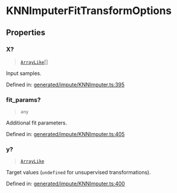 # KNNImputerFitTransformOptions

## Properties

### X?

> [`ArrayLike`](../types/ArrayLike.md)[]

Input samples.

Defined in:  [generated/impute/KNNImputer.ts:395](https://github.com/transitive-bullshit/scikit-learn-ts/blob/b59c1ff/packages/sklearn/src/generated/impute/KNNImputer.ts#L395)

### fit\_params?

> `any`

Additional fit parameters.

Defined in:  [generated/impute/KNNImputer.ts:405](https://github.com/transitive-bullshit/scikit-learn-ts/blob/b59c1ff/packages/sklearn/src/generated/impute/KNNImputer.ts#L405)

### y?

> [`ArrayLike`](../types/ArrayLike.md)

Target values (`undefined` for unsupervised transformations).

Defined in:  [generated/impute/KNNImputer.ts:400](https://github.com/transitive-bullshit/scikit-learn-ts/blob/b59c1ff/packages/sklearn/src/generated/impute/KNNImputer.ts#L400)
